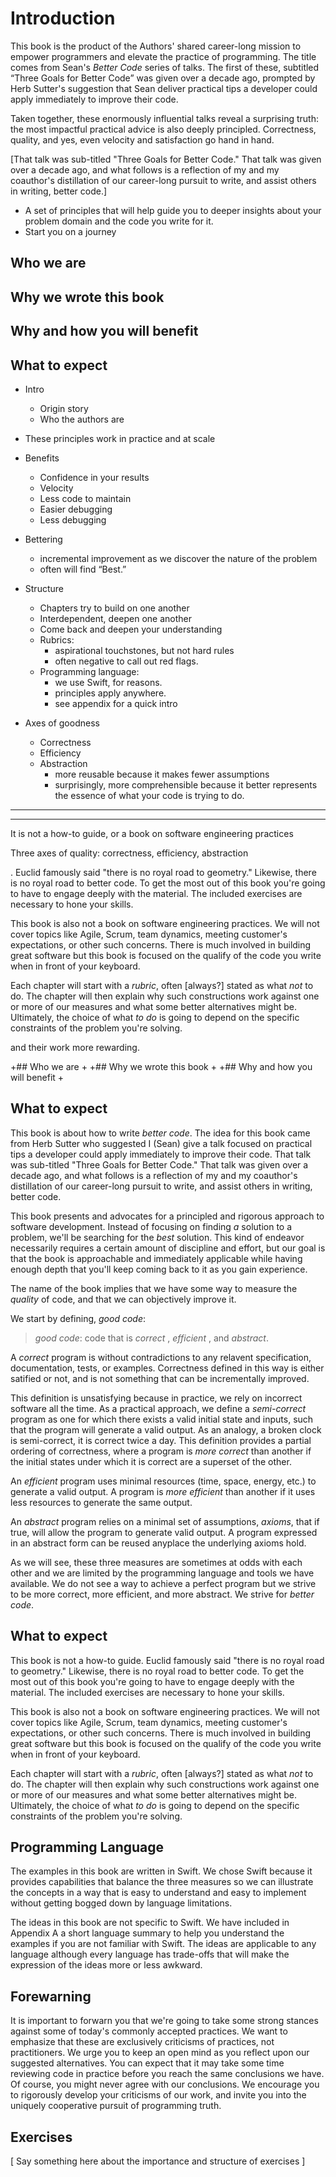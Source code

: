 # Introduction

This book is the product of the Authors' shared career-long mission to
empower programmers and elevate the practice of programming. The title
comes from Sean's *Better Code* series of talks.  The first of these,
subtitled “Three Goals for Better Code” was given over a decade ago,
prompted by Herb Sutter's suggestion that Sean deliver practical tips
a developer could apply immediately to improve their code.

Taken together, these enormously influential talks reveal a surprising
truth: the most impactful practical advice is also deeply principled.
Correctness, quality, and yes, even velocity and satisfaction go hand
in hand.

[That talk was
sub-titled "Three Goals for Better Code." That talk was given over a decade ago,
and what follows is a reflection of my and my coauthor's distillation of our
career-long pursuit to write, and assist others in writing, better code.]

- A set of principles that will help guide you to deeper insights
  about your problem domain and the code you write for it.
- Start you on a journey

## Who we are

## Why we wrote this book

## Why and how you will benefit

## What to expect

- Intro
  - Origin story
  - Who the authors are

- These principles work in practice and at scale

- Benefits
  - Confidence in your results
  - Velocity
  - Less code to maintain
  - Easier debugging
  - Less debugging

- Bettering
  - incremental improvement as we discover the nature of the problem
  - often will find “Best.”

- Structure
  - Chapters try to build on one another
  - Interdependent, deepen one another
  - Come back and deepen your understanding
  - Rubrics:
    - aspirational touchstones, but not hard rules
    - often negative to call out red flags.
  - Programming language:
    - we use Swift, for reasons.
    - principles apply anywhere.
    - see appendix for a quick intro

- Axes of goodness
  - Correctness
  - Efficiency
  - Abstraction
    - more reusable because it makes fewer assumptions
    - surprisingly, more comprehensible because it better represents
      the essence of what your code is trying to do.

----------


----------

It is not a how-to guide, or a book on software engineering practices

Three axes of quality: correctness, efficiency, abstraction



. Euclid famously said "there is no royal road to
geometry." Likewise, there is no royal road to better code. To get the most out
of this book you're going to have to engage deeply with the material. The
included exercises are necessary to hone your skills.

This book is also not a book on software engineering practices. We will not
cover topics like Agile, Scrum, team dynamics, meeting customer's expectations,
or other such concerns. There is much involved in building great software but
this book is focused on the qualify of the code you write when in front of your
keyboard.

Each chapter will start with a _rubric_, often [always?] stated as what _not_ to
do. The chapter will then explain why such constructions work against one or
more of our measures and what some better alternatives might be. Ultimately, the
choice of what _to do_ is going to depend on the specific constraints of the
problem you're solving.


and their work more rewarding.

+## Who we are
+
+## Why we wrote this book
+
+## Why and how you will benefit
+
 ## What to expect

This book is about how to write _better code_. The idea for this book came from
Herb Sutter who suggested I (Sean) give a talk focused on practical tips a
developer could apply immediately to improve their code. That talk was
sub-titled "Three Goals for Better Code." That talk was given over a decade ago,
and what follows is a reflection of my and my coauthor's distillation of our
career-long pursuit to write, and assist others in writing, better code.

This book presents and advocates for a principled and rigorous approach to
software development. Instead of focusing on finding _a_ solution to a problem,
we'll be searching for the _best_ solution. This kind of endeavor necessarily
requires a certain amount of discipline and effort, but our goal is that the
book is approachable and immediately applicable while having enough depth that
you'll keep coming back to it as you gain experience.

The name of the book
implies that we have some way to measure the _quality_ of code, and that we can
objectively improve it. 

We start by defining, _good code_:

> _good code_: code that is _correct_ , _efficient_ , and _abstract_.

A _correct_ program is without contradictions to any relavent specification,
documentation, tests, or examples. Correctness defined in this way is either
satified or not, and is not something that can be incrementally improved. 

This definition is unsatisfying because in practice, we rely on incorrect
software all the time. As a practical approach, we define a _semi-correct_
program as one for which there exists a valid initial state and inputs, such
that the program will generate a valid output. As an analogy, a broken clock is
semi-correct, it is correct twice a day. This definition provides a partial
ordering of correctness, where a program is _more correct_ than another if the
initial states under which it is correct are a superset of the other.

An _efficient_ program uses minimal resources (time, space, energy, etc.) to
generate a valid output. A program is _more efficient_ than another if it uses
less resources to generate the same output.

An _abstract_ program relies on a minimal set of assumptions, _axioms_, that if
true, will allow the program to generate valid output. A program expressed in an
abstract form can be reused anyplace the underlying axioms hold.

As we will see, these three measures are sometimes at odds with each other and
we are limited by the programming language and tools we have available. We do
not see a way to achieve a perfect program but we strive to be more correct,
more efficient, and more abstract. We strive for _better code_.

## What to expect

This book is not a how-to guide. Euclid famously said "there is no royal road to
geometry." Likewise, there is no royal road to better code. To get the most out
of this book you're going to have to engage deeply with the material. The
included exercises are necessary to hone your skills.

This book is also not a book on software engineering practices. We will not
cover topics like Agile, Scrum, team dynamics, meeting customer's expectations,
or other such concerns. There is much involved in building great software but
this book is focused on the qualify of the code you write when in front of your
keyboard.

Each chapter will start with a _rubric_, often [always?] stated as what _not_ to
do. The chapter will then explain why such constructions work against one or
more of our measures and what some better alternatives might be. Ultimately, the
choice of what _to do_ is going to depend on the specific constraints of the
problem you're solving.

## Programming Language

The examples in this book are written in Swift. We chose Swift because it
provides capabilities that balance the three measures so we can illustrate the
concepts in a way that is easy to understand and easy to implement without
getting bogged down by language limitations.

The ideas in this book are not specific to Swift. We have included in Appendix A
a short language summary to help you understand the examples if you are not
familiar with Swift. The ideas are applicable to any language although every
language has trade-offs that will make the expression of the ideas more or less
awkward.

## Forewarning

It is important to forwarn you that we're going to take some strong stances
against some of today's commonly accepted practices. We want to emphasize that
these are exclusively criticisms of practices, not practitioners. We urge you to
keep an open mind as you reflect upon our suggested alternatives. You can expect
that it may take some time reviewing code in practice before you reach the same
conclusions we have. Of course, you might never agree with our conclusions. We
encourage you to rigorously develop your criticisms of our work, and invite you
into the uniquely cooperative pursuit of programming truth.

## Exercises

[ Say something here about the importance and structure of exercises ]
